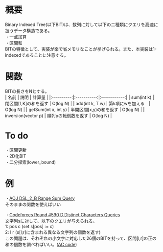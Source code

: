# 概要
Binary Indexed Tree(以下BIT)は、数列に対して以下の二種類にクエリを高速に扱うデータ構造である。  
・一点加算  
・区間和  
BITの特徴として、実装が楽で省メモリなことが挙げられる。また、本実装は1-indexedであることに注意する。

# 関数
BITの長さをNとする。  
| 名前 | 説明 | 計算量 |
|:----------:|:-----------:|:------------:|
| sum(int k) | 閉区間[1,K]の和を返す | O(log N) |
| add(int k, T w) | 第k項にwを加える　| O(log N) |
| getSum(int x, int y) | 半開区間[x,y)の和を返す | O(log N) |
| inversion(vector<int> p) | 順列pの転倒数を返す | O(log N) |

# To do
・区間更新  
・2D化BIT  
・二分探索(lower_bound)  

# 例
・[AOJ DSL_2_B Range Sum Query](https://onlinejudge.u-aizu.ac.jp/courses/library/3/DSL/all/DSL_2_B)  
そのままの関数を使えばいい

・[Codeforces Round #590 D.Distinct Characters Queries](https://codeforces.com/contest/1234/problem/D)  
文字列sに対して、以下のクエリが与えられる。  
1: pos c (set s[pos] := c)  
2: l r (s[l;r]に含まれる異なる文字列の個数を返す)  
この問題は、それぞれの小文字に対応した26個のBITを持って、区間[l,r]の正の和の個数を調べればいい。([AC code](https://codeforces.com/contest/1234/submission/73413137))
